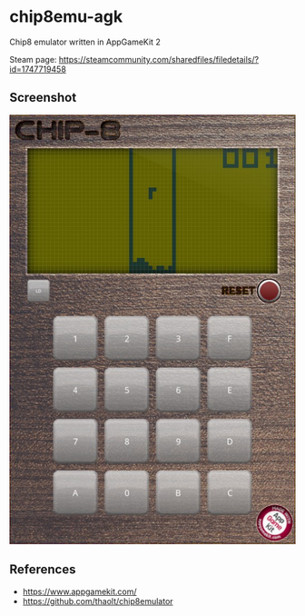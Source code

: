 # chip8emu-agk
Chip8 emulator written in AppGameKit 2 

Steam page: https://steamcommunity.com/sharedfiles/filedetails/?id=1747719458

## Screenshot

![chip8 emulator agk](doc/screenshot.jpg)


## References

* https://www.appgamekit.com/
* https://github.com/thaolt/chip8emulator
